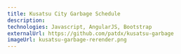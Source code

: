 ```yaml
---
title: Kusatsu City Garbage Schedule
description:
technologies: Javascript, AngularJS, Bootstrap
externalUrl: https://github.com/patdx/kusatsu-garbage
imageUrl: kusatsu-garbage-rerender.png
---
```

